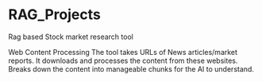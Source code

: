 # RAG_Projects

Rag based Stock market research tool

Web Content Processing
The tool takes URLs of News articles/market reports.
It downloads and processes the content from these websites.
Breaks down the content into manageable chunks for the AI to understand.
